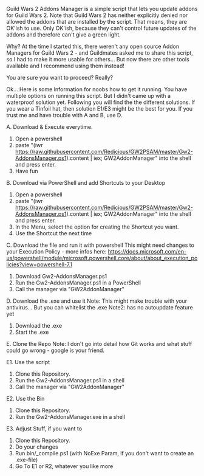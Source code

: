 Guild Wars 2 Addons Manager is a simple script that lets you update addons for Guild Wars 2.
Note that Guild Wars 2 has neither explicitly denied nor allowed the addons that are installed by the script. That means, they are OK'ish to use. Only OK'ish, because they can't control future updates of the addons and therefore can't give a green light.

Why? At the time I started this, there weren't any open source Addon Managers for Guild Wars 2 - and Guildmates asked me to share this script, so I had to make it more usable for others... But now there are other tools available and I recommend using them instead!


You are sure you want to proceed? Really?

Ok... Here is some Information for noobs how to get it running.
You have multiple options on running this script. But I didn't came up with a waterproof solution yet. Following you will find the the different solutions. If you wear a Tinfoil hat, then solution E1/E3 might be the best for you.
If you trust me and have trouble with A and B, use D.

A. Download & Execute everytime.
1. Open a powershell
2. paste "(iwr https://raw.githubusercontent.com/Redicious/GW2PSAM/master/Gw2-AddonsManager.ps1).content | iex; GW2AddonManager" into the shell and press enter.
3. Have fun

B. Download via PowerShell and add Shortcuts to your Desktop
1. Open a powershell
2. paste "(iwr https://raw.githubusercontent.com/Redicious/GW2PSAM/master/Gw2-AddonsManager.ps1).content | iex; GW2AddonManager" into the shell and press enter.
3. In the Menu, select the option for creating the Shortcut you want.
4. Use the Shortcut the next time

C. Download the file and run it with powershell
This might need changes to your Execution Policy - more infos here: https://docs.microsoft.com/en-us/powershell/module/microsoft.powershell.core/about/about_execution_policies?view=powershell-7.1
1. Download Gw2-AddonsManager.ps1 
2. Run the Gw2-AddonsManager.ps1 in a PowerShell
3. Call the manager via "GW2AddonManager"

D. Download the .exe and use it
Note: This might make trouble with your antivirus... But you can whitelist the .exe
Note2: has no autoupdate feature yet
1. Download the .exe
2. Start the .exe

E. Clone the Repo
Note: I don't go into detail how Git works and what stuff could go wrong - google is your friend.

E1. Use the script
1. Clone this Repository.
2. Run the Gw2-AddonsManager.ps1 in a shell
3. Call the manager via "GW2AddonManager"

E2. Use the Bin
1. Clone this Repository.
2. Run the Gw2-AddonsManager.exe in a shell

E3. Adjust Stuff, if you want to
1. Clone this Repository.
2. Do your changes
3. Run bin/_compile.ps1 (with NoExe Param, if you don't want to create an .exe-file)
4. Go To E1 or R2, whatever you like more
